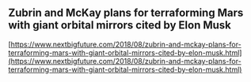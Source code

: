 ## Zubrin and McKay plans for terraforming Mars with giant orbital mirrors cited by Elon Musk
  
  [https://www.nextbigfuture.com/2018/08/zubrin-and-mckay-plans-for-terraforming-mars-with-giant-orbital-mirrors-cited-by-elon-musk.html](https://www.nextbigfuture.com/2018/08/zubrin-and-mckay-plans-for-terraforming-mars-with-giant-orbital-mirrors-cited-by-elon-musk.html)